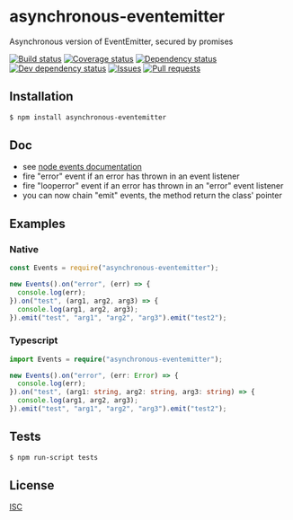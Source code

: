 # asynchronous-eventemitter
Asynchronous version of EventEmitter, secured by promises

[![Build status](https://api.travis-ci.org/Psychopoulet/asynchronous-eventemitter.svg?branch=master)](https://travis-ci.org/Psychopoulet/asynchronous-eventemitter)
[![Coverage status](https://coveralls.io/repos/github/Psychopoulet/asynchronous-eventemitter/badge.svg?branch=master)](https://coveralls.io/github/Psychopoulet/asynchronous-eventemitter)
[![Dependency status](https://david-dm.org/Psychopoulet/asynchronous-eventemitter/status.svg)](https://david-dm.org/Psychopoulet/asynchronous-eventemitter)
[![Dev dependency status](https://david-dm.org/Psychopoulet/asynchronous-eventemitter/dev-status.svg)](https://david-dm.org/Psychopoulet/asynchronous-eventemitter?type=dev)
[![Issues](https://img.shields.io/github/issues/Psychopoulet/asynchronous-eventemitter.svg)](https://github.com/Psychopoulet/asynchronous-eventemitter/issues)
[![Pull requests](https://img.shields.io/github/issues-pr/Psychopoulet/asynchronous-eventemitter.svg)](https://github.com/Psychopoulet/asynchronous-eventemitter/pulls)

## Installation

```bash
$ npm install asynchronous-eventemitter
```

## Doc

* see [node events documentation](https://nodejs.org/api/events.html)
* fire "error" event if an error has thrown in an event listener
* fire "looperror" event if an error has thrown in an "error" event listener
* you can now chain "emit" events, the method return the class' pointer

## Examples

### Native

```javascript
const Events = require("asynchronous-eventemitter");

new Events().on("error", (err) => {
  console.log(err);
}).on("test", (arg1, arg2, arg3) => {
  console.log(arg1, arg2, arg3);
}).emit("test", "arg1", "arg2", "arg3").emit("test2");
```

### Typescript

```typescript
import Events = require("asynchronous-eventemitter");

new Events().on("error", (err: Error) => {
  console.log(err);
}).on("test", (arg1: string, arg2: string, arg3: string) => {
  console.log(arg1, arg2, arg3);
}).emit("test", "arg1", "arg2", "arg3").emit("test2");
```

## Tests

```bash
$ npm run-script tests
```

## License

  [ISC](LICENSE)
